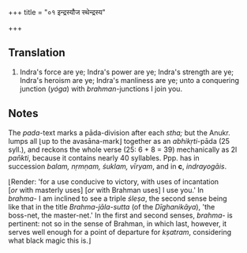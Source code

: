 +++
title = "०१ इन्द्रस्यौज स्थेन्द्रस्य"

+++
## Translation
1. Indra's force are ye; Indra's power are ye; Indra's strength are ye;  
Indra's heroism are ye; Indra's manliness are ye; unto a conquering  
junction (*yóga*) with *brahman*-junctions I join you.

## Notes
The *pada*-text marks a pāda-division after each *stha;* but the Anukr.  
lumps all ⌊up to the avasāna-mark⌋ together as an *abhikṛti*-pāda (25  
syll.), and reckons the whole verse (25: 6 + 8 = 39) mechanically as 2l  
*pan̄kti*, because it contains nearly 40 syllables. Ppp. has in  
succession *balam, nṛmṇam, śuklam, vīryam*, and in **c**, *indrayogāis*.  
  
  
  
  
  
  
  
  
  
  
  
  
  
  
  
  
  
  
⌊Render: 'for a use conducive to victory, with uses of incantation  
\[*or* with masterly uses\] \[*or* with Brahman uses\] I use you.' In  
*brahma-* I am inclined to see a triple *śleṣa*, the second sense being  
like that in the title *Brahma-jāla-sutta* (of the *Dīghanikāya*), 'the  
boss-net, the master-net.' In the first and second senses, *brahma-* is  
pertinent: not so in the sense of Brahman, in which last, however, it  
serves well enough for a point of departure for *kṣatram*, considering  
what black magic this is.⌋
